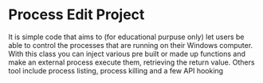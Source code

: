 <h1>Process Edit Project</h1>
It is simple code that aims to (for educational purpuse only) let users be able to control the processes that are running on their Windows computer.
With this class you can inject various pre built or made up functions and make an external process execute them, retrieving the return value.
Others tool include process listing, process killing and a few API hooking
